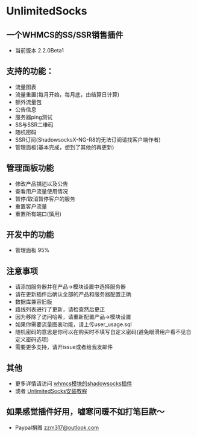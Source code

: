 # UnlimitedSocks
## 一个WHMCS的SS/SSR销售插件
* 当前版本 2.2.0Beta1

## 支持的功能：
* 流量图表
* 流量重置(每月开始，每月底，由结算日计算)
* 额外流量包
* 公告信息
* 服务器ping测试
* SS与SSR二维码
* 随机密码
* SSR订阅(ShadowsocksX-NG-R8的无法订阅请找客户端作者)
* 管理面板(基本完成，想到了其他的再更新)

## 管理面板功能
* 修改产品描述以及公告
* 查看用户流量使用情况
* 暂停/取消暂停客户的服务
* 重置客户流量
* 重置所有端口(慎用)

## 开发中的功能  
* 管理面板 95%

## 注意事项
* 请添加服务器并在产品->模块设置中选择服务器
* 请在更新插件后确认全部的产品和服务器配置正确
* 数据库兼容旧版
* 路线列表进行了更新，请检查然后更正
* 因为移除了访问哈希，请重新配置产品->模块设置
* 如果你需要流量图表功能，请上传user_usage.sql
* 随机密码的意思是你可以在购买时不填写自定义密码(避免眼滑用户看不见自定义密码选项)
* 需要更多支持，请开issue或者给我发邮件

## 其他
* 更多详情请访问 [whmcs模块的shadowsocks插件](http://www.mak-blog.com/whmcs-shadowsocks-plugin.html)
* 或者 [UnlimitedSocks安装教程](http://www.loli.ren/index.php/2017/07/24/unlimitedsocks%E5%AE%89%E8%A3%85%E6%96%B9%E6%B3%95/)

## 如果感觉插件好用，嘘寒问暖不如打笔巨款～
* Paypal捐赠 zzm317@outlook.com
